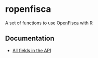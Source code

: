ropenfisca
==========

A set of functions to use [OpenFisca](openfisca.fr) with [R](http://cran.r-project.org/)

## Documentation
* [All fields in the API](http://api.openfisca.fr/api/1/fields)


